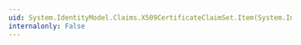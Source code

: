 ```yaml
---
uid: System.IdentityModel.Claims.X509CertificateClaimSet.Item(System.Int32)
internalonly: False
---
```

